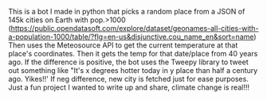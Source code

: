 This is a bot I made in python that picks a random place from a JSON of 145k cities on Earth with pop.>1000 (https://public.opendatasoft.com/explore/dataset/geonames-all-cities-with-a-population-1000/table/?flg=en-us&disjunctive.cou_name_en&sort=name)
Then uses the Meteosource API to get the current temperature at that place's coordinates. Then it gets the temp for that date/place from 40 years ago.
If the difference is positive, the bot uses the Tweepy library to tweet out something like "It's x degrees hotter today in y place than half a century ago. Yikes!!'
If neg difference, new city is fetched just for ease purposes.
Just a fun project I wanted to write up and share, climate change is real!!!
